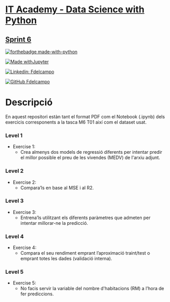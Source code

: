# [IT Academy - Data Science with Python](https://www.barcelonactiva.cat/es/itacademy)
## [Sprint 6](https://github.com/Pacs7/estructures_Dataframe/Sprint6)

[![forthebadge made-with-python](http://ForTheBadge.com/images/badges/made-with-python.svg)](https://www.python.org/)  
 
[![Made withJupyter](https://img.shields.io/badge/Made%20with-Jupyter-orange?style=for-the-badge&logo=Jupyter)](https://jupyter.org/try)   

[![Linkedin: Fdelcampo](https://img.shields.io/badge/-FranciscodelCampo-blue?style=flat-square&logo=Linkedin&logoColor=white&link=https://www.linkedin.com/in/franciscodelcampo7/)](https://www.linkedin.com/in/franciscodelcampo7/)  

[![GitHub Fdelcampo](https://img.shields.io/github/followers/Pacs7?label=follow&style=social)](https://github.com/Pacs7)

# Descripció
En aquest repositori estàn tant el format PDF com el Notebook (.ipynb) dels exercicis corresponents a la tasca M6 T01 així com el dataset usat.


### Level 1

- Exercise 1: 
  - Crea almenys dos models de regressió diferents per intentar predir el millor possible el preu de les vivendes (MEDV) de l'arxiu adjunt.
  
### Level 2

- Exercise 2: 
  - Compara’ls en base al MSE i al R2.

### Level 3

- Exercise 3: 
  - Entrena’ls utilitzant els diferents paràmetres que admeten per intentar millorar-ne la predicció.
  
### Level 4

- Exercise 4: 
  - Compara el seu rendiment emprant l’aproximació traint/test o emprant totes les dades (validació interna).

### Level 5

- Exercise 5: 
  - No facis servir la variable del nombre d'habitacions (RM) a l’hora de fer prediccions.
